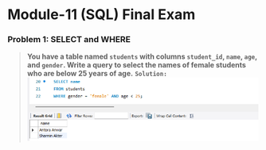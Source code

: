 # **Module-11 (SQL) Final Exam**

### **Problem 1: SELECT and WHERE**<br>
> **You have a table named `students` with columns `student_id`, `name`, `age`, and `gender`. Write a query to select the names of female students who are below 25 years of age.**
**`Solution:`**
![**Solution:**](images/p1.1.PNG)

